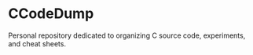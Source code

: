 # CCodeDump
Personal repository dedicated to organizing C source code, experiments, and cheat sheets.
